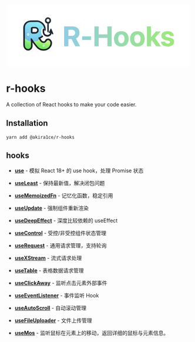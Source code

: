 <div align="center">
  <p align="center">
    <img src="/logo.png" alt="Beautiful React Hooks" width="500px" />
  </p>
</div>

# r-hooks

A collection of React hooks to make your code easier.

## Installation

```bash
yarn add @akira1ce/r-hooks
```

## hooks

- **[use](/docs/use.md)** - 模拟 React 18+ 的 use hook，处理 Promise 状态
- **[useLeast](/docs/useLeast.md)** - 保持最新值，解决闭包问题
- **[useMemoizedFn](/docs/useMemoizedFn.md)** - 记忆化函数，稳定引用
- **[useUpdate](/docs/useUpdate.md)** - 强制组件重新渲染
- **[useDeepEffect](/docs/useDeepEffect.md)** - 深度比较依赖的 useEffect

- **[useControl](/docs/useControl.md)** - 受控/非受控组件状态管理

- **[useRequest](/docs/useRequest.md)** - 通用请求管理，支持轮询
- **[useXStream](/docs/useXStream.md)** - 流式请求处理
- **[useTable](/docs/useTable.md)** - 表格数据请求管理

- **[useClickAway](/docs/useClickAway.md)** - 监听点击元素外部事件
- **[useEventListener](/docs/useEventListener.md)** - 事件监听 Hook
- **[useAutoScroll](/docs/useAutoScroll.md)** - 自动滚动管理

- **[useFileUploader](/docs/useFileUploader.md)** - 文件上传管理
- **[useMos](/docs/useMos.md)** - 监听鼠标在元素上的移动，返回详细的鼠标与元素信息。